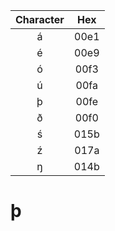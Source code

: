 |Character|Hex|
|:-:|:-:|
|á|00e1|
|é|00e9|
|ó|00f3|
|ú|00fa|
|þ|00fe|
|ð|00f0|
|ś|015b|
|ź|017a|
|ŋ|014b|
<h1>&#x00fe</h1>

